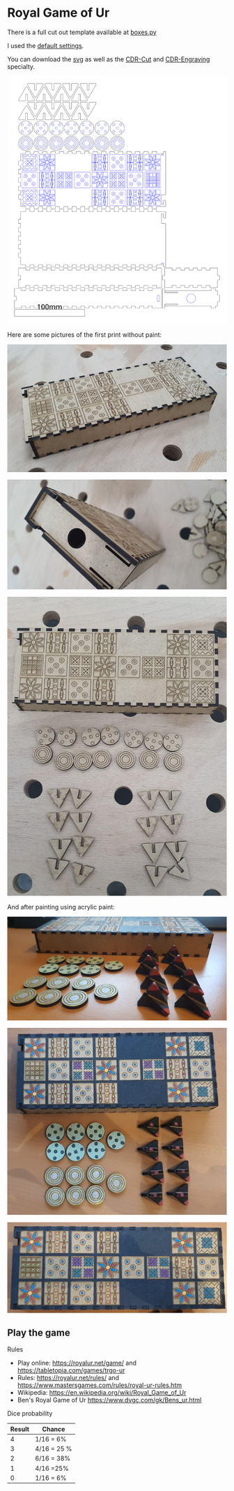 # Royal Game of Ur

There is a full cut out template available at [boxes.py](https://festi.info/boxes.py/RoyalGame?language=en)

I used the [default settings](https://festi.info/boxes.py/RoyalGame?FingerJoint_angle=90.0&FingerJoint_style=rectangular&FingerJoint_surroundingspaces=2.0&FingerJoint_edge_width=1.0&FingerJoint_finger=2.0&FingerJoint_play=0.0&FingerJoint_space=2.0&FingerJoint_width=1.0&x=200&thickness=3.0&format=svg&tabs=0.0&debug=0&labels=0&labels=1&reference=100&burn=0.1&render=0).

You can download the [svg](_royal-game.svg) as well as the [CDR-Cut](_royal-game-cut.cdr) and [CDR-Engraving](_royal-game-raster.cdr) specialty.

![royal-game](_royal-game.svg)

Here are some pictures of the first print without paint:

![royal-game-result](_royal-game-result1.jpg)

![royal-game-result](_royal-game-result2.jpg)

![royal-game-result](_royal-game-result3.jpg)

And after painting using acrylic paint:

![royal-game-painted](_royal-game-painted1.jpg)

![royal-game-painted](_royal-game-painted2.jpg)

![royal-game-painted](_royal-game-painted3.jpg)

## Play the game

Rules

- Play online: <https://royalur.net/game/> and https://tabletopia.com/games/trgo-ur
- Rules: <https://royalur.net/rules/> and <https://www.mastersgames.com/rules/royal-ur-rules.htm>
- Wikipedia: <https://en.wikipedia.org/wiki/Royal_Game_of_Ur>
- Ben's Royal Game of Ur <https://www.dvgc.com/gk/Bens_ur.html>

Dice probability

| Result | Chance      |
|--------|-------------|
| 4      | 1/16 = 6%   |
| 3      | 4/16 = 25 % |
| 2      | 6/16 = 38%  |
| 1      | 4/16 =25%   |
| 0      | 1/16 = 6%   |
